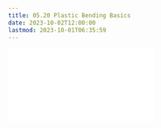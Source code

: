 ```yaml
---
title: 05.20 Plastic Bending Basics
date: 2023-10-02T12:00:00
lastmod: 2023-10-01T06:35:59
---
```


![Link to included file content](../../../../making/plastic-bending-basics.md)
